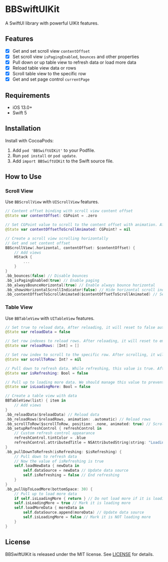 # BBSwiftUIKit

A SwiftUI library with powerful UIKit features.

## Features

- [x] Get and set scroll view `contentOffset`
- [x] Set scroll view `isPagingEnabled`, `bounces` and other properties
- [x] Pull down or up table view to refresh data or load more data
- [x] Reload table view data or rows
- [x] Scroll table view to the specific row
- [x] Get and set page control `currentPage`

## Requirements

- iOS 13.0+
- Swift 5

## Installation

Install with CocoaPods:

1. Add `pod 'BBSwiftUIKit'` to your Podfile.
2. Run `pod install` or `pod update`.
3. Add `import BBSwiftUIKit` to the Swift source file.

##  How to Use

### Scroll View

Use `BBScrollView` with `UIScrollView` features.

```swift
// Content offset binding with scroll view content offset
@State var contentOffset: CGPoint = .zero

// Set CGPoint value to scroll to the content offset with animation. After scrolling, it will reset to nil automatically
@State var contentOffsetToScrollAnimated: CGPoint? = nil

// Create a scroll view scrolling horizontally
// Get and set content offset
BBScrollView(.horizontal, contentOffset: $contentOffset) {
    // Add views
    HStack {
        ...
    }
}
.bb_bounces(false) // Disable bounces
.bb_isPagingEnabled(true) // Enable paging
.bb_alwaysBounceHorizontal(true) // Enable always bounce horizontal
.bb_showsHorizontalScrollIndicator(false) // Hide horizontal scroll indicator
.bb_contentOffsetToScrollAnimated($contentOffsetToScrollAnimated) // Set content offset with animation
```

### Table View

Use `BBTableView` with `UITableView` features.

```swift
// Set true to reload data. After reloading, it will reset to false automatically
@State var reloadData = false

// Set row indexes to reload rows. After reloading, it will reset to empty automatically
@State var reloadRows: [Int] = []

// Set row index to scroll to the specific row. After scrolling, it will reset to nil automatically
@State var scrollToRow: Int? = nil

// Pull down to refresh data. While refreshing, this value is true. After refreshing, we need to set it false to end refreshing
@State var isRefreshing: Bool = false

// Pull up to loading more data. We should manage this value to prevent calling load more function too many times
@State var isLoadingMore: Bool = false

// Create a table view with data
BBTableView(list) { item in
    // Add views
}
.bb_reloadData($reloadData) // Reload data
.bb_reloadRows($reloadRows, animation: .automatic) // Reload rows
.bb_scrollToRow($scrollToRow, position: .none, animated: true) // Scroll to row
.bb_setupRefreshControl { refreshControl in
    // Custom refresh control appearance
    refreshControl.tintColor = .blue
    refreshControl.attributedTitle = NSAttributedString(string: "Loading...", attributes: [.font: UIFont.systemFont(ofSize: 15), .foregroundColor: UIColor.blue])
}
.bb_pullDownToRefresh(isRefreshing: $isRefreshing) {
    // Pull down to refresh data
    // Now the value of isRefreshing is true
    self.loadNewData { newData in
        self.dataSource = newData // Update data source
        self.isRefreshing = false // End refreshing
    }
}
.bb_pullUpToLoadMore(bottomSpace: 30) {
    // Pull up to load more data
    if self.isLoadingMore { return } // Do not load more if it is loading more
    self.isLoadingMore = true // Mark it is loading more
    self.loadMoreData { moreData in
        self.dataSource.append(moreData) // Update data source
        self.isLoadingMore = false // Mark it is NOT loading more
    }
}
```

## License

BBSwiftUIKit is released under the MIT license. See [LICENSE](LICENSE) for details.